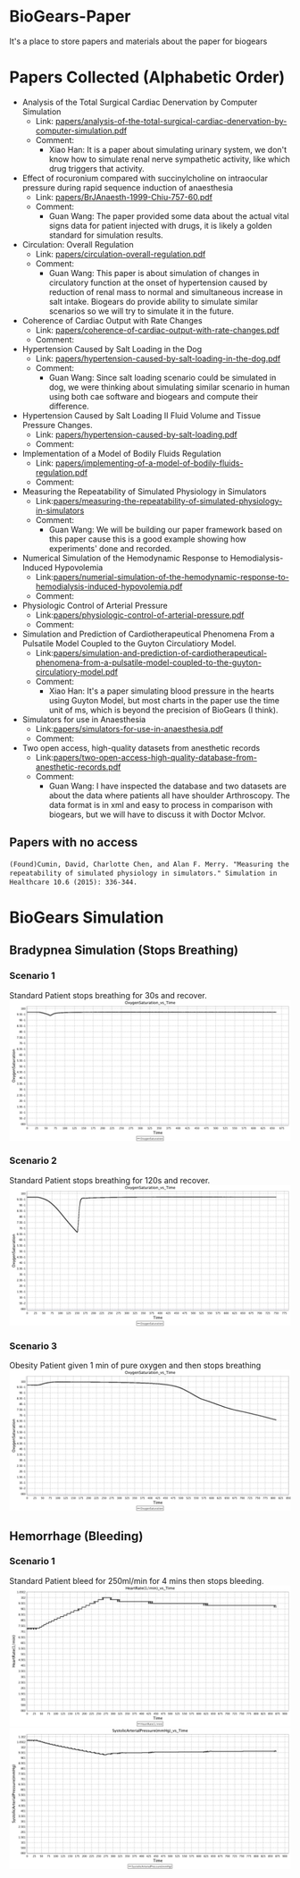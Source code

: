 # BioGears-Paper
It's a place to store papers and materials about the paper for biogears


# Papers Collected (Alphabetic Order)
- Analysis of the Total Surgical Cardiac Denervation by Computer Simulation
  - Link: [papers/analysis-of-the-total-surgical-cardiac-denervation-by-computer-simulation.pdf](papers/analysis-of-the-total-surgical-cardiac-denervation-by-computer-simulation.pdf)
  - Comment:
    - Xiao Han: It is a paper about simulating urinary system, we don't know how to simulate renal nerve sympathetic activity, like which drug triggers that activity.
- Effect of rocuronium compared with succinylcholine on intraocular pressure during rapid sequence induction of anaesthesia
  - Link: [papers/BrJAnaesth-1999-Chiu-757-60.pdf](papers/BrJAnaesth-1999-Chiu-757-60.pdf)
  - Comment:
    - Guan Wang: The paper provided some data about the actual vital signs data for patient injected with drugs, it is likely a golden standard for simulation results.
- Circulation: Overall Regulation
  - Link: [papers/circulation-overall-regulation.pdf](papers/circulation-overall-regulation.pdf)
  - Comment:
    - Guan Wang: This paper is about simulation of changes in circulatory function at the onset of hypertension caused by reduction of renal mass to normal and simultaneous increase in salt intake. Biogears do provide ability to simulate similar scenarios so we will try to simulate it in the future.
- Coherence of Cardiac Output with Rate Changes
  - Link: [papers/coherence-of-cardiac-output-with-rate-changes.pdf](papers/coherence-of-cardiac-output-with-rate-changes.pdf)
  - Comment:
- Hypertension Caused by Salt Loading in the Dog
  - Link: [papers/hypertension-caused-by-salt-loading-in-the-dog.pdf](papers/hypertension-caused-by-salt-loading-in-the-dog.pdf)
  - Comment:
    - Guan Wang: Since salt loading scenario could be simulated in dog, we were thinking about simulating similar scenario in human using both cae software and biogears and compute their difference.
- Hypertension Caused by Salt Loading II Fluid Volume and Tissue Pressure Changes.
  - Link: [papers/hypertension-caused-by-salt-loading.pdf](papers/hypertension-caused-by-salt-loading.pdf)
  - Comment:
- Implementation of a Model of Bodily Fluids Regulation
  - Link: [papers/implementing-of-a-model-of-bodily-fluids-regulation.pdf](papers/implementing-of-a-model-of-bodily-fluids-regulation.pdf)
  - Comment:
- Measuring the Repeatability of Simulated Physiology in Simulators
  - Link:[papers/measuring-the-repeatability-of-simulated-physiology-in-simulators](papers/measuring-the-repeatability-of-simulated-physiology-in-simulators.pdf)
  - Comment:
    - Guan Wang: We will be building our paper framework based on this paper cause this is a good example showing how experiments' done and recorded.
- Numerical Simulation of the Hemodynamic Response to Hemodialysis-Induced Hypovolemia
  - Link:[papers/numerial-simulation-of-the-hemodynamic-response-to-hemodialysis-induced-hypovolemia.pdf](papers/numerial-simulation-of-the-hemodynamic-response-to-hemodialysis-induced-hypovolemia.pdf)
  - Comment:
- Physiologic Control of Arterial Pressure
  - Link:[papers/physiologic-control-of-arterial-pressure.pdf](papers/physiologic-control-of-arterial-pressure.pdf)
  - Comment:
- Simulation and Prediction of Cardiotherapeutical Phenomena From a Pulsatile Model Coupled to the Guyton Circulatiory Model.
  - Link:[papers/simulation-and-prediction-of-cardiotherapeutical-phenomena-from-a-pulsatile-model-coupled-to-the-guyton-circulatiory-model.pdf](papers/simulation-and-prediction-of-cardiotherapeutical-phenomena-from-a-pulsatile-model-coupled-to-the-guyton-circulatiory-model.pdf)
  - Comment:
    - Xiao Han: It's a paper simulating blood pressure in the hearts using Guyton Model, but most charts in the paper use the time unit of ms, which is beyond the precision of BioGears (I think).
- Simulators for use in Anaesthesia
  - Link:[papers/simulators-for-use-in-anaesthesia.pdf](papers/simulators-for-use-in-anaesthesia.pdf)
  - Comment:
- Two open access, high-quality datasets from anesthetic records
  - Link:[papers/two-open-access-high-quality-database-from-anesthetic-records.pdf](papers/two-open-access-high-quality-database-from-anesthetic-records.pdf)
  - Comment:
    - Guan Wang: I have inspected the database and two datasets are about the data where patients all have shoulder Arthroscopy. The data format is in xml and easy to process in comparison with biogears, but we will have to discuss it with Doctor Mclvor.


## Papers with no access

    (Found)Cumin, David, Charlotte Chen, and Alan F. Merry. "Measuring the repeatability of simulated physiology in simulators." Simulation in Healthcare 10.6 (2015): 336-344.

# BioGears Simulation
## Bradypnea Simulation (Stops Breathing)
### Scenario 1
Standard Patient stops breathing for 30s and recover.
![Oxygen Saturation](biogears-simulations/bradypnea/AnesthesiaMachineStop30Results/OxygenSaturation_vs_Time.jpg)
### Scenario 2
Standard Patient stops breathing for 120s and recover.
![Oxygen Saturation](biogears-simulations/bradypnea/AnesthesiaMachineStop120Results/OxygenSaturation_vs_Time.jpg)
### Scenario 3
Obesity Patient given 1 min of pure oxygen and then stops breathing
![Oxygen Saturation](biogears-simulations/bradypnea/AnesthesiaMachineObesityResults/OxygenSaturation_vs_Time.jpg)

## Hemorrhage (Bleeding)
### Scenario 1
Standard Patient bleed for 250ml/min for 4 mins then stops bleeding.
![Heart Rate](biogears-simulations/hemorrhage/HemorrhageClass2BloodResults/HeartRate_vs_Time.jpg)
![Systolic Arterial Pressure](biogears-simulations/hemorrhage/HemorrhageClass2BloodResults/SystolicArterialPressure_vs_Time.jpg)

